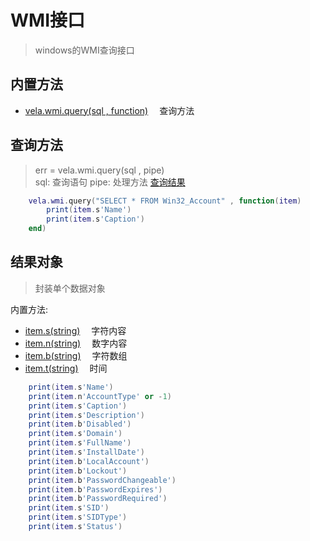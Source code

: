 # WMI接口
> windows的WMI查询接口

## 内置方法
- [vela.wmi.query(sql , function)](#查询方法)  &emsp;查询方法

## 查询方法
> err = vela.wmi.query(sql , pipe) <br />
> sql: 查询语句  pipe: 处理方法 [查询结果](#结果对象)
```lua
    vela.wmi.query("SELECT * FROM Win32_Account" , function(item)
        print(item.s'Name')
        print(item.s'Caption')
    end)
```

## 结果对象
> 封装单个数据对象

内置方法:

- [item.s(string)](#) &emsp;字符内容
- [item.n(string)](#) &emsp;数字内容
- [item.b(string)](#) &emsp;字符数组
- [item.t(string)](#) &emsp;时间

```lua
    print(item.s'Name')
    print(item.n'AccountType' or -1)
    print(item.s'Caption')
    print(item.s'Description')
    print(item.b'Disabled')
    print(item.s'Domain')
    print(item.s'FullName')
    print(item.s'InstallDate')
    print(item.b'LocalAccount')
    print(item.b'Lockout')
    print(item.b'PasswordChangeable')
    print(item.b'PasswordExpires')
    print(item.b'PasswordRequired')
    print(item.s'SID')
    print(item.s'SIDType')
    print(item.s'Status') 

```